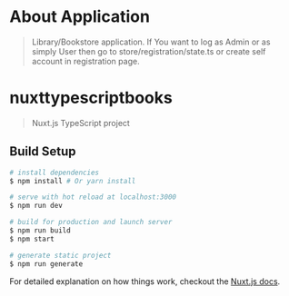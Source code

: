 # About Application

> Library/Bookstore application.
> If You want to log as Admin or as simply User then go to store/registration/state.ts or create self account in registration page.

# nuxttypescriptbooks

> Nuxt.js TypeScript project

## Build Setup

``` bash
# install dependencies
$ npm install # Or yarn install

# serve with hot reload at localhost:3000
$ npm run dev

# build for production and launch server
$ npm run build
$ npm start

# generate static project
$ npm run generate
```

For detailed explanation on how things work, checkout the [Nuxt.js docs](https://github.com/nuxt/nuxt.js).

